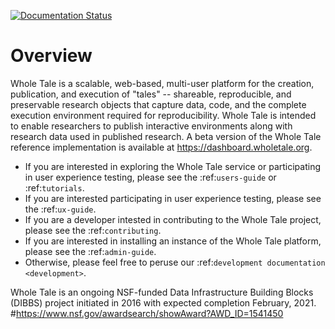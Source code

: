 [![Documentation Status](https://readthedocs.org/projects/wholetale/badge/?version=latest)](http://wholetale.readthedocs.io/?badge=latest)

Overview
========

Whole Tale is a scalable, web-based, multi-user platform for the creation, publication, and execution of "tales" -- shareable, reproducible, and preservable research objects that capture data, code, and the complete execution environment required for reproducibility. Whole Tale is intended to enable researchers to publish interactive environments along with research data used in published research.  A beta version of the Whole Tale reference implementation is available at https://dashboard.wholetale.org.

- If you are interested in exploring the Whole Tale service or participating in user experience testing, please see the :ref:`users-guide` or :ref:`tutorials`.
- If you are interested participating in user experience testing, please see the :ref:`ux-guide`.
- If you are a developer intested in contributing to the Whole Tale project, please see the :ref:`contributing`.
- If you are interested in installing an instance of the Whole Tale platform, please see the :ref:`admin-guide`.
- Otherwise, please feel free to peruse our :ref:`development documentation <development>`.

Whole Tale is an ongoing NSF-funded Data Infrastructure Building Blocks (DIBBS) project initiated in 2016 with expected completion February, 2021.
#https://www.nsf.gov/awardsearch/showAward?AWD_ID=1541450

